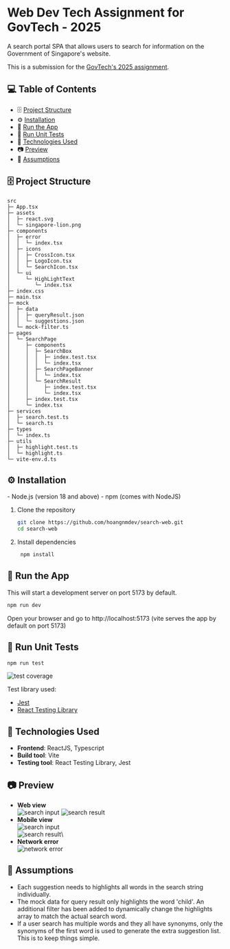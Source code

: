 # Web Dev Tech Assignment for GovTech - 2025

A search portal SPA that allows users to search for information on the Government of Singapore's website.

This is a submission for the [GovTech's 2025 assignment](https://gist.github.com/yuhong90/b5544baebde4bfe9fe2d12e8e5502cbf).

## 💻 Table of Contents

- 🗄️ [Project Structure](#project-structure)
- ⚙️ [Installation](#installation)
- 🚄 [Run the App](#run-the-app)
- 🧪 [Run Unit Tests](#run-unit-tests)
- 🧱 [Technologies Used](#technologies-used)
- 📷 [Preview](#preview)
- 📝 [Assumptions](#assumptions)


<h2 id="project-structure">🗄️ Project Structure</h2>

```
src
├─ App.tsx
├─ assets
│  ├─ react.svg
│  └─ singapore-lion.png
├─ components
│  ├─ error
│  │  └─ index.tsx
│  ├─ icons
│  │  ├─ CrossIcon.tsx
│  │  ├─ LogoIcon.tsx
│  │  └─ SearchIcon.tsx
│  └─ ui
│     └─ HighLightText
│        └─ index.tsx
├─ index.css
├─ main.tsx
├─ mock
│  ├─ data
│  │  ├─ queryResult.json
│  │  └─ suggestions.json
│  └─ mock-filter.ts
├─ pages
│  └─ SearchPage
│     ├─ components
│     │  ├─ SearchBox
│     │  │  ├─ index.test.tsx
│     │  │  └─ index.tsx
│     │  ├─ SearchPageBanner
│     │  │  └─ index.tsx
│     │  └─ SearchResult
│     │     ├─ index.test.tsx
│     │     └─ index.tsx
│     ├─ index.test.tsx
│     └─ index.tsx
├─ services
│  ├─ search.test.ts
│  └─ search.ts
├─ types
│  └─ index.ts
├─ utils
│  ├─ highlight.test.ts
│  └─ highlight.ts
└─ vite-env.d.ts

```

<h2 id="installation">⚙️ Installation</h2>
- Node.js (version 18 and above)
- npm (comes with NodeJS)

1. Clone the repository

   ```bash
   git clone https://github.com/hoangnmdev/search-web.git
   cd search-web
   ```

2. Install dependencies

   ```bash
    npm install
   ```

<h2 id="run-the-app">🚄 Run the App</h2>

This will start a development server on port 5173 by default.

```bash
npm run dev
```

Open your browser and go to http://localhost:5173 (vite serves the app by default on port 5173)

<h2 id="run-unit-tests">🧪 Run Unit Tests</h2>

```bash
npm run test
```

![test coverage](./docs/test-cov.png)

Test library used:

- [Jest](https://jestjs.io/)
- [React Testing Library](https://testing-library.com/)

<h2 id="technologies-used">🧱 Technologies Used</h2>

- **Frontend**: ReactJS, Typescript
- **Build tool**: Vite
- **Testing tool**: React Testing Library, Jest

<h2 id="preview">📷 Preview</h2>

- **Web view**\
![search input](./docs/search-typeahead.png)
![search result](./docs/search-result.png)
- **Mobile view**\
![search input](./docs/search-typeahead-mobile.png)\
![search result](./docs/search-result-mobile.png)\
- **Network error**\
![network error](./docs/network-error.png)

<h2 id="assumptions">📝 Assumptions</h2>

- Each suggestion needs to highlights all words in the search string individually.
- The mock data for query result only highlights the word 'child'. An additional filter has been added to dynamically change the highlights array to match the actual search word.
- If a user search has multiple words and they all have synonyms, only the synonyms of the first word is used to generate the extra suggestion list. This is to keep things simple.